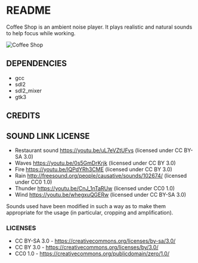 # README
Coffee Shop is an ambient noise player. It plays realistic and natural sounds to help focus while working.

![Coffee Shop](https://cloud.githubusercontent.com/assets/25088746/23506805/fbdfbf36-ff41-11e6-95b8-d128928c02ef.png)

## DEPENDENCIES
- gcc
- sdl2
- sdl2_mixer
- gtk3

## CREDITS

  SOUND             LINK                                                  LICENSE
-------------------------------------------------------------------------------------------------------
- Restaurant sound  https://youtu.be/uL7eVZtUFvs                          (licensed under CC BY-SA 3.0)
- Waves             https://youtu.be/0s5GmDrKrjk                          (licensed under CC BY 3.0)
- Fire              https://youtu.be/lQPdYRh3CME                          (licensed under CC BY 3.0)
- Rain              http://freesound.org/people/causative/sounds/102674/  (licensed under CC0 1.0)
- Thunder           https://youtu.be/CnJ_1nTaRUw                          (licensed under CC0 1.0)
- Wind              https://youtu.be/whegxuQGERw                          (licensed under CC BY-SA 3.0)

Sounds used have been modified in such a way as to make them appropriate for the usage (in particular, cropping and amplification).

### LICENSES
- CC BY-SA 3.0 - https://creativecommons.org/licenses/by-sa/3.0/
- CC BY 3.0    - https://creativecommons.org/licenses/by/3.0/
- CC0 1.0      - https://creativecommons.org/publicdomain/zero/1.0/
